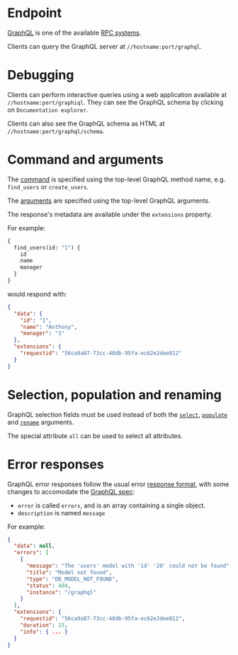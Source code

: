 # Endpoint

[GraphQL](http://graphql.org/) is one of the available [RPC systems](rpc.md).

Clients can query the GraphQL server at `//hostname:port/graphql`.

# Debugging

Clients can perform interactive queries using a web application available at
`//hostname:port/graphiql`.
They can see the GraphQL schema by clicking on `Documentation explorer`.

Clients can also see the GraphQL schema as HTML at
`//hostname:port/graphql/schema`.

# Command and arguments

The [command](rpc.md#rpc) is specified using the
top-level GraphQL method name, e.g. `find_users` or `create_users`.

The [arguments](rpc.md#rpc) are specified using the top-level GraphQL arguments.

The response's metadata are available under the `extensions` property.

For example:

```graphql
{
  find_users(id: "1") {
    id
    name
    manager
  }
}
```

would respond with:

```json
{
  "data": {
    "id": "1",
    "name": "Anthony",
    "manager": "3"
  },
  "extensions": {
    "requestid": "56ca9a87-73cc-48db-95fa-ec62e2dee812"
  }
}
```

# Selection, population and renaming

GraphQL selection fields must be used instead of both the
[`select`](selecting.md),
[`populate`](relations.md#populating-nested-collections) and
[`rename`](renaming.md) arguments.

The special attribute `all` can be used to select all attributes.

# Error responses

GraphQL error responses follow the usual error
[response format](error.md#error-responses-sent-to-clients), with some changes
to accomodate the
[GraphQL spec](https://facebook.github.io/graphql/#sec-Errors):
  - `error` is called `errors`, and is an array containing a single object.
  - `description` is named `message`

For example:

```json
{
  "data": null,
  "errors": [
    {
      "message": "The 'users' model with 'id' '20' could not be found",
      "title": "Model not found",
      "type": "DB_MODEL_NOT_FOUND",
      "status": 404,
      "instance": "/graphql"
    }
  ],
  "extensions": {
    "requestid": "56ca9a87-73cc-48db-95fa-ec62e2dee812",
    "duration": 15,
    "info": { ... }
  }
}
```
